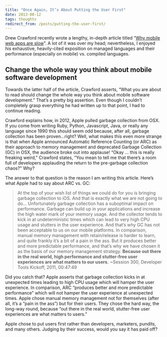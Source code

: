 ```yaml
---
title: "Once Again, It’s About Putting the User First"
date: 2013-08-12
tags: thoughts
redirect_from: /posts/putting-the-user-first/
---
```


Drew Crawford recently wrote a lengthy, in-depth article titled “[Why mobile web apps are slow](http://sealedabstract.com/rants/why-mobile-web-apps-are-slow/)”. A lot of it was over my head; nevertheless, I enjoyed his exhaustive, heavily-cited exposition on managed languages and their performance (especially on mobile) vs. compiled languages.

## Change the whole way you think about mobile software development
Towards the latter half of the article, Crawford asserts, “What you are about to read should change the whole way you think about mobile software development.” That’s a pretty big assertion. Even though I couldn’t completely grasp everything he had written up to that point, I had to continue reading.

Crawford explains how, in 2012, Apple pulled garbage collection from OSX. If you come from writing Ruby, Python, Javascript, Java, or really any language since 1990 this should seem odd because, after all, garbage collection has been proven…right? Well, what makes this even more strange is that when Apple announced Automatic Reference Counting (or ARC) as their approach to memory management and deprecated Garbage Collection (GC) in OSX, the audience broke out into applause! “Okay … this is really freaking weird,” Crawford states, “You mean to tell me that there’s a room full of developers applauding the return to the pre-garbage collection chaos?” Why?

The answer to that question is the reason I am writing this article. Here’s what Apple had to say about ARC vs. GC:

> At the top of your wish list of things we could do for you is bringing garbage collection to iOS. And that is exactly what we are not going to do… Unfortunately garbage collection has a suboptimal impact on performance. Garbage can build up in your applications and increase the high water mark of your memory usage. And the collector tends to kick in at undeterministic times which can lead to very high CPU usage and stutters in the user experience. And that’s why GC has not been acceptable to us on our mobile platforms. In comparison, manual memory management with retain/release is harder to learn, and quite frankly it’s a bit of a pain in the ass. But it produces better and more predictable performance, and that’s why we have chosen it as the basis of our memory management strategy. **Because out there in the real world, high performance and stutter-free user experiences are what matters to our users.** ~Session 300, Developer Tools Kickoff, 2011, 00:47:49

Did you catch that? Apple asserts that garbage collection kicks in at unexpected times leading to high CPU usage which will hamper the user experience. In comparison, ARC “produces better and more predictable performance” which will not hamper the user experience at unexpected times. Apple chose manual memory management not for themselves (after all, it’s a “pain in the ass”) but for their users.  They chose the hard way, the long-way round, because “out there in the real world, stutter-free user experiences are what matters to users.”

Apple chose to put users first rather than developers, marketers, pundits, and many others. Judging by their success, would you say it has paid off?
